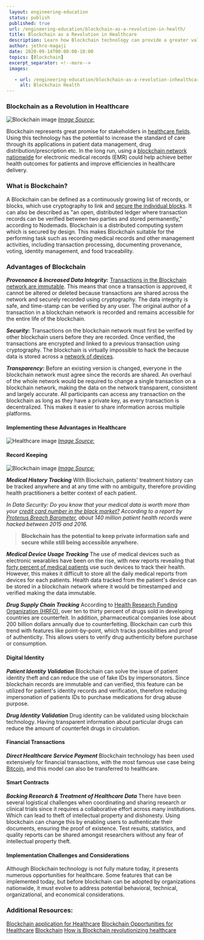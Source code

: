 ```yaml
---
 layout: engineering-education
 status: publish
 published: true
 url: /engineering-education/blockchain-as-a-revolution-in-health/
 title: Blockchain as a Revolution in Healthcare
 description: Learn how Blockchain technology can provide a greater value of care and better health outcomes for patients and the healthcare industry as a whole.
 author: jethro-magaji
 date: 2020-09-14T00:00:00-10:00
 topics: [Blockchain]
 excerpt_separator: <!--more-->
 images:

   - url: /engineering-education/blockchain-as-a-revolution-inhealthcare/hero.jpg
     alt: Blockchain Health
---
```


### Blockchain as a Revolution in Healthcare
![Blockchain image](/engineering-education/blockchain-as-a-revolution-inhealthcare/Blockchain-img.jpg)
[*Image Source*:](https://www.gettyimages.com/detail/illustration/digital-room-with-padlock-and-word-royalty-free-illustration/748345923?adppopup=true)

Blockchain represents great promise for stakeholders in [healthcare fields](https://nimbus-t.com/blockchain-opportunities-for-health-care-deloitte-us). Using this technology has the potential to increase the standard of care through its applications in patient data management, drug distribution/prescription etc. In the long run, using a [blockchain network nationwide](https://www.parathon.com/understanding-blockchain-in-healthcare-and-how-it-is-beneficial-to-providers.html) for electronic medical records (EMR) could help achieve better health outcomes for patients and improve efficiencies in healthcare delivery.

### What is Blockchain?
A Blockchain can be defined as a continuously growing list of records, or blocks, which use cryptography to link and [secure the individual blocks](https://nodemads.net/service/blockchaineducation). It can also be described as "an open, distributed ledger where transaction records can be verified between two parties and stored permanently," according to Nodemads. Blockchain is a distributed computing system which is secured by design. This makes Blockchain suitable for the performing task such as recording medical records and other management activities, including transaction processing, documenting provenance, voting, identity management, and food traceability.

### Advantages of Blockchain
***Provenance & Increased Data Integrity:*** [Transactions in the Blockchain network are immutable](https://medium.com/pikciochain/how-is-blockchain-revolutionizing-healthcare-7f6d2a48e561). This means that once a transaction is approved, it cannot be altered or deleted because transactions are shared across the network and securely recorded using cryptography. The data integrity is safe, and time-stamp can be verified by any user. The original author of a transaction in a blockchain network is recorded and remains accessible for the entire life of the blockchain.

***Security:*** Transactions on the blockchain network must first be verified by other blockchain users before they are recorded. Once verified, the transactions are encrypted and linked to a previous transaction using cryptography. The blockchain is virtually impossible to hack the because data is stored across a [network of devices](https://medium.com/pikciochain/how-is-blockchain-revolutionizing-healthcare-7f6d2a48e561).

***Transparency:*** Before an existing version is changed, everyone in the blockchain network must agree since the records are shared. An overhaul of the whole network would be required to change a single transaction on a blockchain network, making the data on the network transparent, consistent and largely accurate. All participants can access any transaction on the blockchain as long as they have a private key, as every transaction is decentralized. This makes it easier to share information across multiple platforms.

#### Implementing these Advantages in Healthcare
![Healthcare image](/engineering-education/blockchain-as-a-revolution-inhealthcare/Healthcare-img.jpg)
[*Image Source*:](https://www.gettyimages.com/detail/photo/nurse-and-surgeon-inspecting-screens-in-operating-royalty-free-image/1202320470)

#### Record Keeping
![Blockchain image](/engineering-education/blockchain-as-a-revolution-inhealthcare/record-keeping.png)
[*Image Source:*](https://www.kamkartway.com/beginner-guide-driver-record-keeping/record-keeping-image/)

***Medical History Tracking***
With Blockchain, patients' treatment history can be tracked anywhere and at any time with no ambiguity, therefore providing health practitioners a better context of each patient.

*In Data Security: Do you know that your medical data is worth more than your [credit card number in the black market?](https://medium.com/pikciochain/how-is-blockchain-revolutionizing-healthcare-7f6d2a48e561) According to a report by [Protenus Breach Barometer](https://pages.protenus.com/breach-barometer-report-request), about 140 million patient health records were hacked between 2015 and 2016.*

>**Blockchain has the potential to keep private information safe and secure while still being accessible anywhere.**

***Medical Device Usage Tracking***
The use of medical devices such as electronic wearables have been on the rise, with new reports revealing that [forty percent of medical patients](https://pages.protenus.com/breach-barometer-report-request) use such devices to track their health. However, this makes it difficult to store all the daily medical reports from devices for each patients. Health data tracked from the patient's device can be stored in a blockchain network where it would be timestamped and verified making the data immutable.

***Drug Supply Chain Tracking***
According to [Health Research Funding Organization (HRFO)](https://medium.com/ict-market-research-reports/blockchain-technology-in-healthcare-market-e3f9831de63d), over ten to thirty percent of drugs sold in developing countries are counterfeit. In addition, pharmaceutical companies lose about 200 billion dollars annually due to counterfeiting. Blockchain can curb this trend with features like point-by-point, which tracks possibilities and proof of authenticity. This allows users to verify drug authenticity before purchase or consumption.

#### Digital Identity
***Patient Identity Validation***
Blockchain can solve the issue of patient identity theft and can reduce the use of fake IDs by impersonators. Since blockchain records are immutable and can verified, this feature can be utilized for patient's identity records and verification, therefore reducing impersonation of patients IDs to purchase medications for drug abuse purpose.

***Drug Identity Validation***
Drug identity can be validated using blockchain technology. Having transparent information about particular drugs can reduce the amount of counterfeit drugs in circulation.

#### Financial Transactions
***Direct Healthcare Service Payment***
Blockchain technology has been used extensively for financial transactions, with the most famous use case being [Bitcoin](https://en.wikipedia.org/wiki/Bitcoin), and this model can also be transferred to healthcare.

#### Smart Contracts
***Backing Research & Treatment of Healthcare Data***
There have been several logistical challenges when coordinating and sharing research or clinical trials since it requires a collaborative effort across many institutions. Which can lead to theft of intellectual property and dishonesty. Using blockchain can change this by enabling users to authenticate their documents, ensuring the proof of existence. Test results, statistics, and quality reports can be shared amongst researchers without any fear of intellectual property theft.

#### Implementation Challenges and Considerations
Although Blockchain technology is not fully mature today, it presents numerous opportunities for healthcare. Some features that can be implemented today, but before blockchain can be adopted by organizations nationwide, it must evolve to address potential behavioral, technical, organizational, and economical considerations.

### Additional Resources:
[Blockchain application for Healthcare](http://www.reply.com/en/content/healthcare)
[Blockchain Opportunities for Healthcare](http://www2.deloitte.com/us/en/blockchainopportunitiesforhealthcare)
[Blockchain](http://www.wikipedia.com/en/blockchain)
[How is Blockchain revolutionizing healthcare](https://medium.com/pikciochain/how-is-blockchain-revolutionizing-healthcare-7f6d2a48e561)
